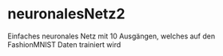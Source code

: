 # neuronalesNetz2
Einfaches neuronales Netz mit 10 Ausgängen, welches auf den FashionMNIST Daten trainiert wird
